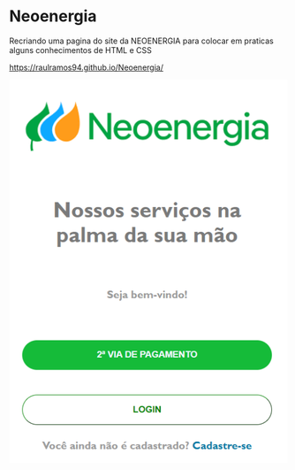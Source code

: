 # Neoenergia



Recriando uma pagina do site da NEOENERGIA para colocar em praticas alguns conhecimentos de HTML e CSS

https://raulramos94.github.io/Neoenergia/

<img src = "img/Neoenergia.png">
